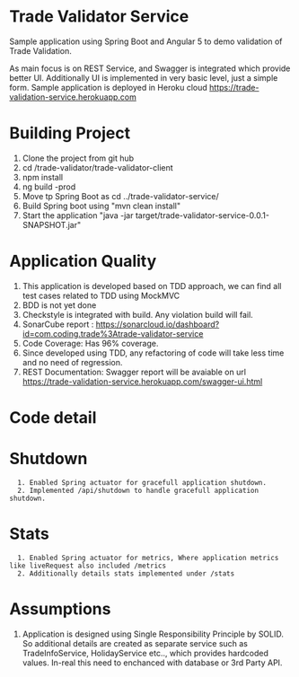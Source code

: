 # Trade Validator Service

Sample application using Spring Boot and Angular 5 to demo validation of Trade Validation.

As main focus is on REST Service, and Swagger is integrated which provide better UI.
Additionally UI is implemented in very basic level, just a simple form. 
Sample application is deployed in Heroku cloud https://trade-validation-service.herokuapp.com

# Building Project
1. Clone the project from git hub
2. cd /trade-validator/trade-validator-client
3. npm install
4. ng build -prod
5. Move tp Spring Boot as cd ../trade-validator-service/
6. Build Spring boot using "mvn clean install"
7. Start the application "java -jar target/trade-validator-service-0.0.1-SNAPSHOT.jar"

# Application Quality
1. This application is developed based on TDD approach, we can find all test cases related to TDD using MockMVC
2. BDD is not yet done
3. Checkstyle is integrated with build. Any violation build will fail.
4. SonarCube report : https://sonarcloud.io/dashboard?id=com.coding.trade%3Atrade-validator-service 
5. Code Coverage: Has 96% coverage.
6. Since developed using TDD, any refactoring of code will take less time and no need of regression.
7. REST Documentation: Swagger report will be avaiable on url https://trade-validation-service.herokuapp.com/swagger-ui.html

# Code detail
   # Shutdown
      1. Enabled Spring actuator for gracefull application shutdown.
      2. Implemented /api/shutdown to handle gracefull application shutdown.
  # Stats
      1. Enabled Spring actuator for metrics, Where application metrics like liveRequest also included /metrics
      2. Additionally details stats implemented under /stats
      
# Assumptions
   1. Application is designed using Single Responsibility Principle by SOLID. So additional details are created as separate service such as TradeInfoService, HolidayService etc.., which provides hardcoded values. In-real this need to enchanced with database or 3rd Party API.
